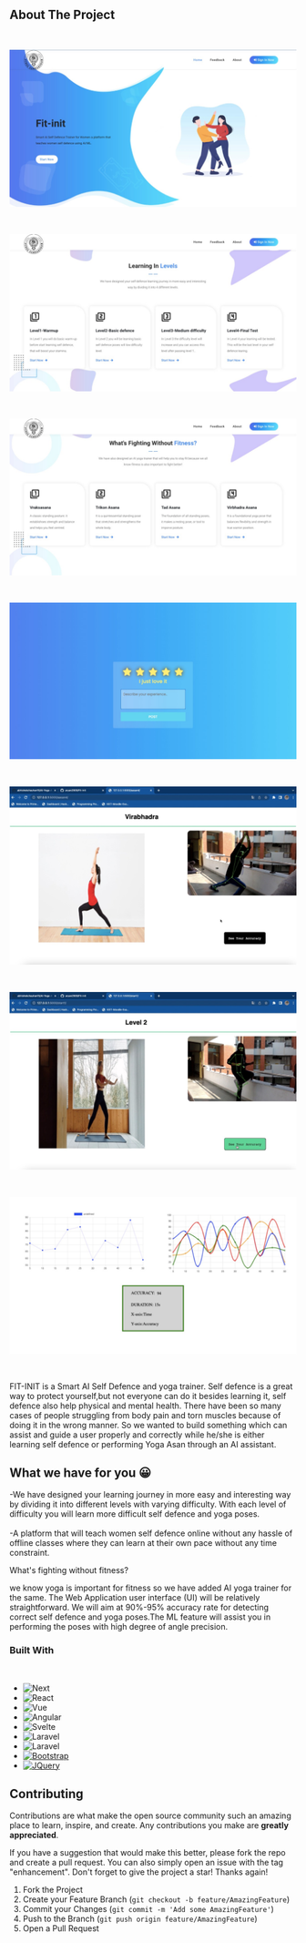 
<!-- ABOUT THE PROJECT -->
## About The Project 

<br/>

![Alt text](./IMAGES/WhatsApp%20Image%202022-11-19%20at%2013.02.42.jpeg?raw=true "Optional Title")

<br/>

![Alt text](./IMAGES/WhatsApp%20Image%202022-11-19%20at%2013.02.52.jpeg?raw=true "Optional Title")

<br/>

![Alt text](./IMAGES/WhatsApp%20Image%202022-11-19%20at%2013.03.03.jpeg?raw=true "Optional Title")

<br/>

![Alt text](./IMAGES/WhatsApp%20Image%202022-11-19%20at%2013.03.37.jpeg?raw=true "Optional Title")

<br/>

![Alt text](./IMAGES/WhatsApp%20Image%202022-11-19%20at%2013.06.03.jpeg?raw=true "Optional Title")

<br/>

![Alt text](./IMAGES/WhatsApp%20Image%202022-11-19%20at%2013.06.44.jpeg?raw=true "Optional Title")

<br/>

![Alt text](./IMAGES/WhatsApp%20Image%202022-11-19%20at%2013.07.31.jpeg?raw=true "Optional Title")

<br/>

FIT-INIT is a Smart AI Self Defence and yoga trainer.
Self defence is a great way to protect yourself,but not everyone can do it besides learning it, self defence also help physical and mental health.
There have been so many cases of people struggling from body pain and torn muscles because of doing it in the wrong manner.
So we wanted to build something which can assist and guide a user properly and correctly while he/she is either learning self defence or performing Yoga Asan through an AI assistant. 

## What we have for you 😀

-We have designed your learning journey in more easy and interesting way by dividing it into different levels with varying difficulty. With each level of difficulty you will learn more difficult self defence and yoga poses.<br/>                               
-A platform that will teach women self defence online without any hassle of offline classes where they can learn at their own pace without any time constraint.

What's fighting without fitness? 

we know yoga is important for fitness so we have added AI yoga trainer  for the same.
The Web Application user interface (UI) will be relatively straightforward. We will aim at 90%-95% accuracy rate for detecting correct self defence and yoga poses.The ML feature will assist you in performing the  poses with high degree of angle precision. 




### Built With

<br/>

* ![Next][opencv]
* ![React][mediapipe]
* ![Vue][python]
* ![Angular][flask]
* ![Svelte][html5]
* ![Laravel][css3]
* ![Laravel][javascript]
* [![Bootstrap][Bootstrap.com]][Bootstrap-url]
* [![JQuery][JQuery.com]][JQuery-url]



<!-- CONTRIBUTING -->
## Contributing

Contributions are what make the open source community such an amazing place to learn, inspire, and create. Any contributions you make are **greatly appreciated**.

If you have a suggestion that would make this better, please fork the repo and create a pull request. You can also simply open an issue with the tag "enhancement".
Don't forget to give the project a star! Thanks again!

1. Fork the Project
2. Create your Feature Branch (`git checkout -b feature/AmazingFeature`)
3. Commit your Changes (`git commit -m 'Add some AmazingFeature'`)
4. Push to the Branch (`git push origin feature/AmazingFeature`)
5. Open a Pull Request





<!-- MARKDOWN LINKS & IMAGES -->
<!-- https://www.markdownguide.org/basic-syntax/#reference-style-links -->
[contributors-shield]: https://img.shields.io/github/contributors/othneildrew/Best-README-Template.svg?style=for-the-badge
[contributors-url]: https://github.com/othneildrew/Best-README-Template/graphs/contributors
[forks-shield]: https://img.shields.io/github/forks/othneildrew/Best-README-Template.svg?style=for-the-badge
[forks-url]: https://github.com/othneildrew/Best-README-Template/network/members
[stars-shield]: https://img.shields.io/github/stars/othneildrew/Best-README-Template.svg?style=for-the-badge
[stars-url]: https://github.com/othneildrew/Best-README-Template/stargazers
[issues-shield]: https://img.shields.io/github/issues/othneildrew/Best-README-Template.svg?style=for-the-badge
[issues-url]: https://github.com/othneildrew/Best-README-Template/issues
[license-shield]: https://img.shields.io/github/license/othneildrew/Best-README-Template.svg?style=for-the-badge
[license-url]: https://github.com/othneildrew/Best-README-Template/blob/master/LICENSE.txt
[linkedin-shield]: https://img.shields.io/badge/-LinkedIn-black.svg?style=for-the-badge&logo=linkedin&colorB=555
[linkedin-url]: https://linkedin.com/in/othneildrew
[product-screenshot]: images/screenshot.png
[opencv]: https://img.shields.io/badge/opencv-000000?style=for-the-badge&logo=opencv&logoColor=white
[Next-url]: https://nextjs.org/
[mediapipe]: https://img.shields.io/badge/mediapipe-000000?style=for-the-badge&logo=mediapipe&logoColor=white
[React-url]: https://reactjs.org/
[python]: https://img.shields.io/badge/python-000000?style=for-the-badge&logo=python&logoColor=white
[Vue-url]: https://vuejs.org/
[flask]: https://img.shields.io/badge/flask-000000?style=for-the-badge&logo=flask&logoColor=white
[Angular-url]: https://angular.io/
[html5]: https://img.shields.io/badge/html5-000000?style=for-the-badge&logo=html&logoColor=white
[Svelte-url]: https://svelte.dev/
[css3]: https://img.shields.io/badge/css-000000?style=for-the-badge&logo=css&logoColor=white
[javascript]: https://img.shields.io/badge/javascript-000000?style=for-the-badge&logo=javascript&logoColor=white
[Laravel-url]: https://laravel.com
[Bootstrap.com]: https://img.shields.io/badge/Bootstrap-563D7C?style=for-the-badge&logo=bootstrap&logoColor=white
[Bootstrap-url]: https://getbootstrap.com
[JQuery.com]: https://img.shields.io/badge/jQuery-0769AD?style=for-the-badge&logo=jquery&logoColor=white
[JQuery-url]: https://jquery.com 
